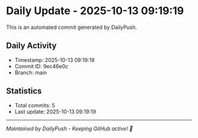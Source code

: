 # Daily Update - 2025-10-13 09:19:19

This is an automated commit generated by DailyPush.

## Daily Activity
- Timestamp: 2025-10-13 09:19:19
- Commit ID: 9ec46e0c
- Branch: main

## Statistics
- Total commits: 5
- Last update: 2025-10-13 09:19:19

---
*Maintained by DailyPush - Keeping GitHub active! 🚀*

